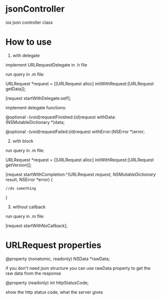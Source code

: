 jsonController
==============

ios json controller class

How to use
==============

1. with delegate


  implement URLRequestDelegate in .h file

  run query in .m file:
  
  
  URLRequest *request = [[URLRequest alloc] initWithRequest:[URLRequest getData]];
  
  [request startWithDelegate:self];


  implement delegate functions:
  
  
  @optional -(void)requestFinished:(id)request withData:(NSMutableDictionary *)data;

  @optional -(void)requestFailed:(id)request withError:(NSError *)error;

  
  
2. with block


  run query in .m file:
  
  
  URLRequest *request = [[URLRequest alloc] initWithRequest:[URLRequest getVersion]];
  
  [request startWithCompletion:^(URLRequest *request, NSMutableDictionary* result, NSError *error) {
  
    //do something
    
  }
  



3. without callback

  run query in .m file:
  
  
  [request startWithNoCallback];
  

URLRequest properties
==============

@property (nonatomic, readonly) NSData *rawData;

if you don't need json structure you can use rawData property to get the raw data from the response


@property (readonly) int httpStatusCode;

show the http status code, what the server gives
